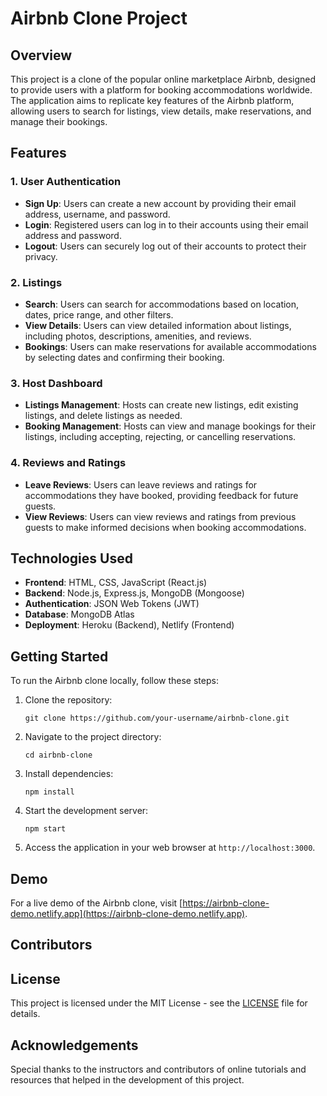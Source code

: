 # Airbnb Clone Project

## Overview

This project is a clone of the popular online marketplace Airbnb, designed to provide users with a platform for booking accommodations worldwide. The application aims to replicate key features of the Airbnb platform, allowing users to search for listings, view details, make reservations, and manage their bookings.

## Features

### 1. User Authentication

- **Sign Up**: Users can create a new account by providing their email address, username, and password.
- **Login**: Registered users can log in to their accounts using their email address and password.
- **Logout**: Users can securely log out of their accounts to protect their privacy.

### 2. Listings

- **Search**: Users can search for accommodations based on location, dates, price range, and other filters.
- **View Details**: Users can view detailed information about listings, including photos, descriptions, amenities, and reviews.
- **Bookings**: Users can make reservations for available accommodations by selecting dates and confirming their booking.

### 3. Host Dashboard

- **Listings Management**: Hosts can create new listings, edit existing listings, and delete listings as needed.
- **Booking Management**: Hosts can view and manage bookings for their listings, including accepting, rejecting, or cancelling reservations.

### 4. Reviews and Ratings

- **Leave Reviews**: Users can leave reviews and ratings for accommodations they have booked, providing feedback for future guests.
- **View Reviews**: Users can view reviews and ratings from previous guests to make informed decisions when booking accommodations.

## Technologies Used

- **Frontend**: HTML, CSS, JavaScript (React.js)
- **Backend**: Node.js, Express.js, MongoDB (Mongoose)
- **Authentication**: JSON Web Tokens (JWT)
- **Database**: MongoDB Atlas
- **Deployment**: Heroku (Backend), Netlify (Frontend)

## Getting Started

To run the Airbnb clone locally, follow these steps:

1. Clone the repository:

   ```
   git clone https://github.com/your-username/airbnb-clone.git
   ```

2. Navigate to the project directory:

   ```
   cd airbnb-clone
   ```

3. Install dependencies:

   ```
   npm install
   ```

4. Start the development server:

   ```
   npm start
   ```

5. Access the application in your web browser at `http://localhost:3000`.

## Demo

For a live demo of the Airbnb clone, visit [https://airbnb-clone-demo.netlify.app](https://airbnb-clone-demo.netlify.app).

## Contributors


## License

This project is licensed under the MIT License - see the [LICENSE](LICENSE) file for details.

## Acknowledgements

Special thanks to the instructors and contributors of online tutorials and resources that helped in the development of this project.

